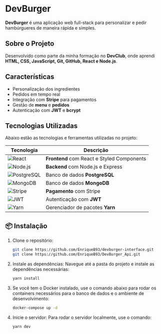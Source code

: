#  DevBurger

**DevBurger** é uma aplicação web full-stack para personalizar e pedir hambúrgueres de maneira rápida e simples.

##  Sobre o Projeto
Desenvolvido como parte da minha formação no **DevClub**, onde aprendi **HTML, CSS, JavaScript, Git, GitHub, React e Node.js**.

##  Características
- Personalização dos ingredientes
- Pedidos em tempo real
- Integração com **Stripe** para pagamentos
- Gestão de **menu** e **pedidos**
- Autenticação com **JWT** e **bcrypt**

##  Tecnologias Utilizadas
Abaixo estão as tecnologias e ferramentas utilizadas no projeto:

| Tecnologia       | Descrição                                |
|------------------|------------------------------------------|
| ![React](https://img.shields.io/badge/React-61dafb?style=for-the-badge&logo=react&logoColor=black) | **Frontend** com React e Styled Components |
| ![Node.js](https://img.shields.io/badge/Node.js-339933?style=for-the-badge&logo=node.js&logoColor=white) | **Backend** com Node.js e Express |
| ![PostgreSQL](https://img.shields.io/badge/PostgreSQL-336791?style=for-the-badge&logo=postgresql&logoColor=white) | Banco de dados **PostgreSQL** |
| ![MongoDB](https://img.shields.io/badge/MongoDB-47A248?style=for-the-badge&logo=mongodb&logoColor=white) | Banco de dados **MongoDB** |
| ![Stripe](https://img.shields.io/badge/Stripe-00B1F1?style=for-the-badge&logo=stripe&logoColor=white) | **Pagamento** com Stripe |
| ![JWT](https://img.shields.io/badge/JWT-000000?style=for-the-badge&logo=jsonwebtokens&logoColor=white) | Autenticação com **JWT** |
| ![Yarn](https://img.shields.io/badge/Yarn-2C8EBB?style=for-the-badge&logo=yarn&logoColor=white) | Gerenciador de pacotes **Yarn** |

## 📦 Instalação
1. Clone o repositório:
   ```bash
   git clone https://github.com/EnriqueB93/devburger-interface.git
   git clone https://github.com/EnriqueB93/DevBurger_Api.git

2. Instale as dependências: Navegue até a pasta do projeto e instale as dependências necessárias:
   ```bash
   yarn install

3. Se você tem o Docker instalado, use o comando abaixo para rodar os containers necessários para o banco de dados e o ambiente de desenvolvimento:
   ```bash
   docker-compose up -d

4. Inicie o servidor: Para rodar o servidor localmente, use o comando:
   ```bash
   yarn dev


